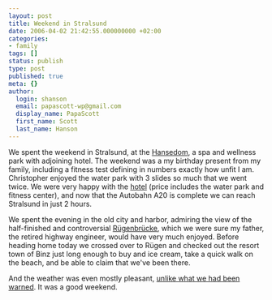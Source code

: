 ```yaml
---
layout: post
title: Weekend in Stralsund
date: 2006-04-02 21:42:55.000000000 +02:00
categories:
- family
tags: []
status: publish
type: post
published: true
meta: {}
author:
  login: shanson
  email: papascott-wp@gmail.com
  display_name: PapaScott
  first_name: Scott
  last_name: Hanson
---
```

<p>We spent the weekend in Stralsund, at the <a href="http://hansedom.de/html/main.jsp" title="Hansedom: Der Hansedom">Hansedom</a>, a spa and wellness park with adjoining hotel. The weekend was a my birthday present from my family, including a fitness test defining in numbers exactly how unfit I am. Christopher enjoyed the water park with 3 slides so much that we went twice. We were very happy with the <a href="http://www.dorintresorts.com/stralsund" title="Verw&ouml;hnhotels - Auswahl - DorintResorts Im HanseDom / Stralsund">hotel</a> (price includes the water park and fitness center), and now that the Autobahn A20 is complete we can reach Stralsund in just 2 hours.</p>
<p>We spent the evening in the old city and harbor, admiring the view of the half-finished and controversial <a href="http://www.r&uuml;gen-br&uuml;cke.de/" title="Die Br&uuml;cke &uuml;ber den Strelasund zwischen der Ferieninsel R&uuml;gen und Stralsund an der Ostsee">R&uuml;genbr&uuml;cke</a>, which we were sure my father, the retired highway engineer, would have very much enjoyed. Before heading home today we crossed over to R&uuml;gen and checked out the resort town of Binz just long enough to buy and ice cream, take a quick walk on the beach, and be able to claim that we've been there.</p>
<p>And the weather was even mostly pleasant, <a href="/archives/2006/03/25/where-am-i-who-am-i/#comment-2536">unlike what we had been warned</a>. It was a good weekend.</p>
